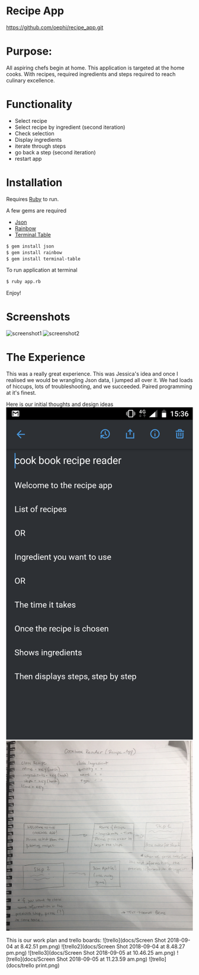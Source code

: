 # Recipe App

https://github.com/oephi/recipe_app.git

# Purpose:

All aspiring chefs begin at home.  This application is targeted at the home cooks.  With recipes, required ingredients and steps required to reach culinary excellence.


# Functionality

- Select recipe
- Select recipe by ingredient (second iteration)
- Check selection
- Display ingredients
- iterate through steps
- go back a step (second iteration)
- restart app

# Installation

Requires [Ruby](https://www.ruby-lang.org/en/documentation/installation/) to run.

A few gems are required
- [Json](https://github.com/flori/json)
- [Rainbow](https://github.com/sickill/rainbow)
- [Terminal Table](https://github.com/tj/terminal-table)

```sh
$ gem install json
$ gem install rainbow
$ gem install terminal-table
```

To run application at terminal
```sh
$ ruby app.rb
```

Enjoy!


#  Screenshots
![screenshot1](docs/screenshot2.jpg)
![screenshot2](docs/screenshot1.jpg)


# The Experience

This was a really great experience.  This was Jessica's idea and once I realised we would be wrangling Json data, I jumped all over it.  We had loads of hiccups, lots of troubleshooting, and we succeeded.  Paired programming at it's finest.

Here is our initial thoughts and design ideas
![brainstorming_sesh1](docs/Screenshot_20180905-153635.png)
![brainstorming_sesh2](docs/IMG_9524.JPG)


This is our work plan and trello boards:
![trello](docs/Screen Shot 2018-09-04 at 8.42.51 pm.png)
![trello2](docs/Screen Shot 2018-09-04 at 8.48.27 pm.png)
![trello3](docs/Screen Shot 2018-09-05 at 10.46.25 am.png)
![trello](docs/Screen Shot 2018-09-05 at 11.23.59 am.png)
![trello](docs/trello print.png)



